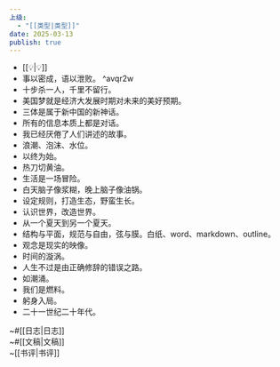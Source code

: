 ```yaml
---
上级:
  - "[[类型|类型]]"
date: 2025-03-13
publish: true
---
```

  
- [[💡|💡]]  
- 事以密成，语以泄败。 ^avqr2w  
- 十步杀一人，千里不留行。  
- 美国梦就是经济大发展时期对未来的美好预期。  
- 三体是属于新中国的新神话。  
- 所有的信息本质上都是对话。  
- 我已经厌倦了人们讲述的故事。  
- 浪潮、泡沫、水位。  
- 以终为始。  
- 热刀切黄油。  
- 生活是一场冒险。  
- 白天脑子像浆糊，晚上脑子像油锅。  
- 设定规则，打造生态，野蛮生长。  
- 认识世界，改造世界。  
- 从一个夏天到另一个夏天。  
- 结构与平面，规范与自由，弦与膜。白纸、word、markdown、outline。  
- 观念是现实的映像。  
- 时间的漩涡。  
- 人生不过是由正确修辞的错误之路。  
- 如潮涌。  
- 我们是燃料。  
- 躬身入局。  
- 二十一世纪二十年代。  
  
~#[[日志|日志]]    
~#[[文稿|文稿]]    
~[[书评|书评]]  
